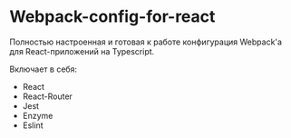 # Webpack-config-for-react
Полностью настроенная и готовая к работе конфигурация Webpack'а для React-приложений на Typescript.

Включает в себя:
- React
- React-Router
- Jest
- Enzyme
- Eslint
